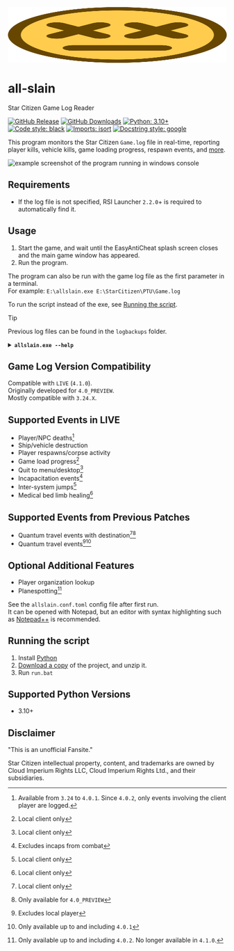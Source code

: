 <img src="icon/ded.svg" width="100%" height="128">

# all-slain
Star Citizen Game Log Reader

[![GitHub Release](https://img.shields.io/github/v/release/DimmaDont/all-slain)](https://github.com/DimmaDont/all-slain/releases)
[![GitHub Downloads](https://img.shields.io/github/downloads/DimmaDont/all-slain/total)](https://github.com/DimmaDont/all-slain/releases)
[![Python: 3.10+](https://img.shields.io/badge/python-3.10+-blue.svg?logo=python&logoColor=white)](https://www.python.org/)
[![Code style: black](https://img.shields.io/badge/code%20style-black-000000.svg)](https://github.com/psf/black)
[![Imports: isort](https://img.shields.io/badge/%20imports-isort-%231674b1?style=flat&labelColor=ef8336)](https://pycqa.github.io/isort/)
[![Docstring style: google](https://img.shields.io/badge/docstring%20style-google-000000.svg)](https://github.com/google/styleguide/blob/gh-pages/pyguide.md#38-comments-and-docstrings)

This program monitors the Star Citizen `Game.log` file in real-time, reporting player kills, vehicle kills, game loading progress, respawn events, and [more](#supported-events).

![example screenshot of the program running in windows console](https://github.com/user-attachments/assets/0fa1d08e-776e-449c-b78b-59bf07c5a20c)

## Requirements
* If the log file is not specified, RSI Launcher `2.2.0`+ is required to automatically find it.

## Usage
1. Start the game, and wait until the EasyAntiCheat splash screen closes and the main game window has appeared.
2. Run the program.

The program can also be run with the game log file as the first parameter in a terminal.\
For example: `E:\allslain.exe E:\StarCitizen\PTU\Game.log`

To run the script instead of the exe, see [Running the script](#running-the-script).

> [!TIP]
> Previous log files can be found in the `logbackups` folder.

<details>
<summary><b><code>allslain.exe --help</code></b></summary>

```
usage: allslain.exe [-h] [-d] [-q] [-r [REPLAY]] [-u] [-v] [--version] [file]

all-slain: Star Citizen Game Log Reader
https://github.com/DimmaDont/all-slain

positional arguments:
  file

options:
  -h, --help            show this help message and exit
  -d, --debug
  -q, --quit-on-eof     quit when end of log is reached
  -r, --replay [REPLAY]
                        replays the log as if running live. optionally, specify the maximum number of seconds to wait between each line
  -u, --update          check for updates and exit
  -v, --verbose
  --version             show program's version number and exit
```
</details>

## Game Log Version Compatibility
Compatible with `LIVE` (`4.1.0`).\
Originally developed for `4.0_PREVIEW`.\
Mostly compatible with `3.24.X`.

## Supported Events in LIVE
* Player/NPC deaths[^5]
* Ship/vehicle destruction
* Player respawns/corpse activity
* Game load progress[^1]
* Quit to menu/desktop[^1]
* Incapacitation events[^2]
* Inter-system jumps[^1]
* Medical bed limb healing[^1]

## Supported Events from Previous Patches
* Quantum travel events with destination[^1][^3]
* Quantum travel events[^4][^6]

## Optional Additional Features
* Player organization lookup
* Planespotting[^7]

See the `allslain.conf.toml` config file after first run.\
It can be opened with Notepad, but an editor with syntax highlighting such as [Notepad++](https://notepad-plus-plus.org/) is recommended.

[^1]: Local client only
[^2]: Excludes incaps from combat
[^3]: Only available for `4.0_PREVIEW`
[^4]: Excludes local player
[^5]: Available from `3.24` to `4.0.1`. Since `4.0.2`, only events involving the client player are logged.
[^6]: Only available up to and including `4.0.1`
[^7]: Only available up to and including `4.0.2`. No longer available in `4.1.0`.

## Running the script
1. Install [Python](https://www.python.org/downloads/)
2. [Download a copy](https://github.com/DimmaDont/all-slain/archive/refs/heads/master.zip) of the project, and unzip it.
3. Run `run.bat`

## Supported Python Versions
* 3.10+

## Disclaimer
"This is an unofficial Fansite."

Star Citizen intellectual property, content, and trademarks are owned by Cloud Imperium Rights LLC, Cloud Imperium Rights Ltd., and their subsidiaries.
